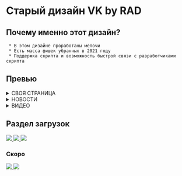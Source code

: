 <div>

#  **Старый дизайн VK by RAD**
## Почему именно этот дизайн?
``` 
 * В этом дизайне проработаны мелочи
 * Есть масса фишек убранных в 2021 году
 * Поддержка скрипта и возможность быстрой связи с разработчиками скрипта
```
## Превью
  
<details><summary>СВОЯ СТРАНИЦА</summary>
  <img src="https://i.ibb.co/FV3djdx/image.png" alt="image" border="0">
</details>
<details><summary>НОВОСТИ</summary>
  <img src="https://i.ibb.co/pvHnmg1/image.png" alt="image" border="0">
</details>
  <details><summary>ВИДЕО</summary>
<img src="https://i.ibb.co/98QvDqb/image.png" alt="image" border="0">
    </details>
  
## Раздел загрузок
<a href="">
  <img src="https://img.shields.io/badge/Google%20Chrome-установить-green?style=for-the-badge&logo=googlechrome&logoColor=green&link=#&link=https://dl.uploadgram.me/6264f64d251f3g?raw">
</a>
<a href="#">
  <img src="https://img.shields.io/badge/Opera-установить-green?style=for-the-badge&logo=opera&logoColor=red&link=#&link=https://dl.uploadgram.me/6264f64d251f3g?raw">
</a>
<a href="">
  <img src="https://img.shields.io/badge/Edge-установить-green?style=for-the-badge&logo=microsoftedge&logoColor=blue&link=#&link=https://dl.uploadgram.me/6264f64d251f3g?raw">
</a>
<br>

### Скоро
<a href="#">
  <img src="https://img.shields.io/badge/FireFox-недоступно-red?style=for-the-badge&logo=firefox&logoColor=orange&link=#&link=https://dl.uploadgram.me/6264f64d251f3g?raw">
</a>
<a href="#">
  <img src="https://img.shields.io/badge/Safari-недоступно-red?style=for-the-badge&logo=safari&logoColor=white&link=#&link=https://dl.uploadgram.me/6264f64d251f3g?raw">
</a>
</div>
